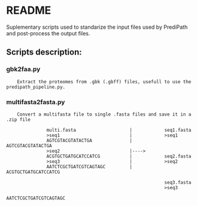 # README
Suplementary scripts used to standarize the input files used by PrediPath and post-process the output files.

## Scripts description:
### gbk2faa.py
        Extract the proteomes from .gbk (.gbff) files, usefull to use the predipath_pipeline.py. 
### multifasta2fasta.py
        Convert a multifasta file to single .fasta files and save it in a .zip file
```
               multi.fasta                    |            seq1.fasta
               >seq1                          |            >seq1
               AGTCGTACGTATACTGA              |            AGTCGTACGTATACTGA
               >seq2                          |----> 
               ACGTGCTGATGCATCCATCG           |            seq2.fasta
               >seq3                          |            >seq2
               AATCTCGCTGATCGTCAGTAGC         |            ACGTGCTGATGCATCCATCG
                           
                                                           seq3.fasta
                                                           >seq3
                                                           AATCTCGCTGATCGTCAGTAGC
```
                                              

